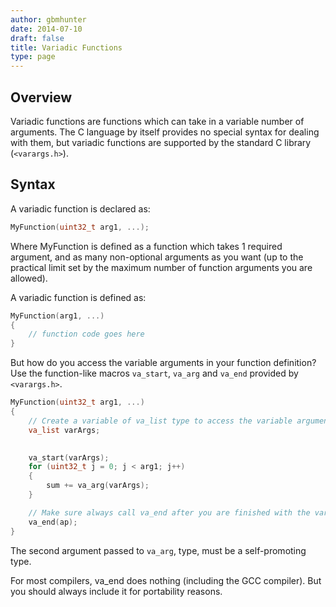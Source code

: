 ```yaml
---
author: gbmhunter
date: 2014-07-10
draft: false
title: Variadic Functions
type: page
---
```


## Overview

Variadic functions are functions which can take in a variable number of arguments. The C language by itself provides no special syntax for dealing with them, but variadic functions are supported by the standard C library (`<varargs.h>`).

## Syntax

A variadic function is declared as:

```c
MyFunction(uint32_t arg1, ...);
```    

Where MyFunction is defined as a function which takes 1 required argument, and as many non-optional arguments as you want (up to the practical limit set by the maximum number of function arguments you are allowed).

A variadic function is defined as:

```c    
MyFunction(arg1, ...)
{
    // function code goes here
}
```    

But how do you access the variable arguments in your function definition? Use the function-like macros `va_start`, `va_arg` and `va_end` provided by `<varargs.h>`.

```c    
MyFunction(uint32_t arg1, ...)
{
    // Create a variable of va_list type to access the variable arguments
    va_list varArgs;

    
    va_start(varArgs);
    for (uint32_t j = 0; j < arg1; j++)
    {
        sum += va_arg(varArgs);
    }

    // Make sure always call va_end after you are finished with the variable arguments. For most compilers, this is an empty function (including GCC).
    va_end(ap);
}
```

The second argument passed to `va_arg`, type, must be a self-promoting type.

For most compilers, va_end does nothing (including the GCC compiler). But you should always include it for portability reasons.
